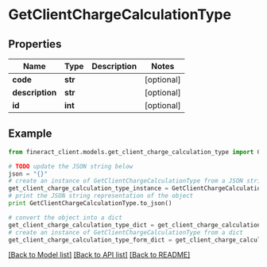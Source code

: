 # GetClientChargeCalculationType


## Properties

Name | Type | Description | Notes
------------ | ------------- | ------------- | -------------
**code** | **str** |  | [optional] 
**description** | **str** |  | [optional] 
**id** | **int** |  | [optional] 

## Example

```python
from fineract_client.models.get_client_charge_calculation_type import GetClientChargeCalculationType

# TODO update the JSON string below
json = "{}"
# create an instance of GetClientChargeCalculationType from a JSON string
get_client_charge_calculation_type_instance = GetClientChargeCalculationType.from_json(json)
# print the JSON string representation of the object
print GetClientChargeCalculationType.to_json()

# convert the object into a dict
get_client_charge_calculation_type_dict = get_client_charge_calculation_type_instance.to_dict()
# create an instance of GetClientChargeCalculationType from a dict
get_client_charge_calculation_type_form_dict = get_client_charge_calculation_type.from_dict(get_client_charge_calculation_type_dict)
```
[[Back to Model list]](../README.md#documentation-for-models) [[Back to API list]](../README.md#documentation-for-api-endpoints) [[Back to README]](../README.md)


